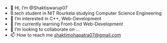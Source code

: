 - 👋 Hi, I’m @Shaktiswarup07
- B.tech student in NIT Rourkela studying Computer Science Engineering
- 👀 I’m interested in C++, Web-Development
- 🌱 I’m currently learning Front-End Web-Development
- 💞️ I’m looking to collaborate on ...
- 📫 How to reach me shaktimohapatra07@gmail.com

<!---
Shaktiswarup07/Shaktiswarup07 is a ✨ special ✨ repository because its `README.md` (this file) appears on your GitHub profile.
You can click the Preview link to take a look at your changes.
--->
